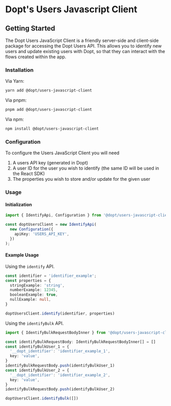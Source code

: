 # Dopt's Users Javascript Client

## Getting Started

The Dopt Users JavaScript Client is a friendly server-side and client-side package for accessing the Dopt Users API. This allows you to identify new users and update existing users with Dopt, so that they can interact with the flows created within the app.

### Installation

Via Yarn:

```bash
yarn add @dopt/users-javascript-client
```

Via pnpm:

```bash
pnpm add @dopt/users-javascript-client
```

Via npm:

```bash
npm install @dopt/users-javascript-client
```

### Configuration

To configure the Users JavaScript Client you will need

1. A users API key (generated in Dopt)
1. A user ID for the user you wish to identify (the same ID will be used in the React SDK)
1. The properties you wish to store and/or update for the given user

### Usage

#### Initialization

```typescript
import { IdentifyApi, Configuration } from '@dopt/users-javascript-client';

const doptUsersClient = new IdentifyApi(
  new Configuration({
    apiKey: 'USERS_API_KEY',
  })
);
```

#### Example Usage

Using the `identify` API.

```typescript
const identifier = 'identifier_example';
const properties = {
  stringExample: 'string',
  numberExample: 12345,
  booleanExample: true,
  nullExample: null,
}

doptUsersClient.identify(identifier, properties)
```

Using the `identifyBulk` API.

```typescript
import { IdentifyBulkRequestBodyInner } from '@dopt/users-javascript-client';

const identifyBulkRequestBody: IdentifyBulkRequestBodyInner[] = []
const identifyBulkUser_1 = {
  '__dopt_identifier': 'identifier_example_1',
  key: 'value',
}
identifyBulkRequestBody.push(identifyBulkUser_1)
const identifyBulkUser_2 = {
  '__dopt_identifier': 'identifier_example_2',
  key: 'value',
}
identifyBulkRequestBody.push(identifyBulkUser_2)

doptUsersClient.identifyBulk([])
```
